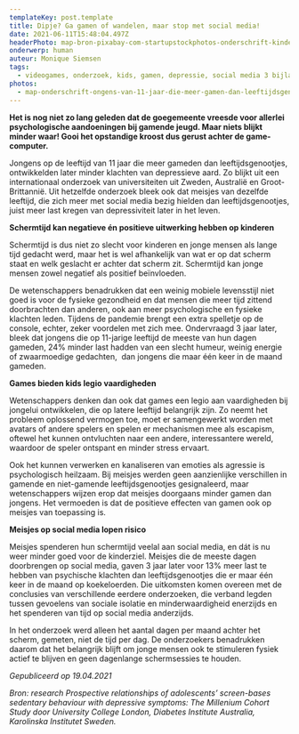 ```yaml
---
templateKey: post.template
title: Dipje? Ga gamen of wandelen, maar stop met social media!
date: 2021-06-11T15:48:04.497Z
headerPhoto: map-bron-pixabay-com-startupstockphotos-onderschrift-kinderen-blij-computer-image-img-kinderen-blij-computer-jpg
onderwerp: human
auteur: Monique Siemsen
tags:
  - videogames, onderzoek, kids, gamen, depressie, social media 3 bijlagen
photos:
  - map-onderschrift-ongens-van-11-jaar-die-meer-gamen-dan-leeftijdsgenoten-worden-later-gelukkiger-dan-andere-mannen-onderzoekers-vermoeden-dat-voor-meisjes-hetzelfde-geldt-bron-pixabay-com-sergiodr74-image-img-jongens-zonnebrillen-game
---
```

**Het is nog niet zo lang geleden dat de goegemeente vreesde voor allerlei psychologische aandoeningen bij gamende jeugd. Maar niets blijkt minder waar! Gooi het opstandige kroost dus gerust achter de game-computer.**

Jongens op de leeftijd van 11 jaar die meer gameden dan leeftijdsgenootjes, ontwikkelden later minder klachten van depressieve aard. Zo blijkt uit een internationaal onderzoek van universiteiten uit Zweden, Australië en Groot-Brittannië. Uit hetzelfde onderzoek bleek ook dat meisjes van dezelfde leeftijd, die zich meer met social media bezig hielden dan leeftijdsgenootjes, juist meer last kregen van depressiviteit later in het leven.

**Schermtijd kan negatieve én positieve uitwerking hebben op kinderen**

Schermtijd is dus niet zo slecht voor kinderen en jonge mensen als lange tijd gedacht werd, maar het is wel afhankelijk van wat er op dat scherm staat en welk geslacht er achter dat scherm zit. Schermtijd kan jonge mensen zowel negatief als positief beïnvloeden.

De wetenschappers benadrukken dat een weinig mobiele levensstijl niet goed is voor de fysieke gezondheid en dat mensen die meer tijd zittend doorbrachten dan anderen, ook aan meer psychologische en fysieke klachten leden. Tijdens de pandemie brengt een extra spelletje op de console, echter, zeker voordelen met zich mee. Ondervraagd 3 jaar later, bleek dat jongens die op 11-jarige leeftijd de meeste van hun dagen gameden, 24% minder last hadden van een slecht humeur, weinig energie of zwaarmoedige gedachten,  dan jongens die maar één keer in de maand gameden.

**Games bieden kids legio vaardigheden**

Wetenschappers denken dan ook dat games een legio aan vaardigheden bij jongelui ontwikkelen, die op latere leeftijd belangrijk zijn. Zo neemt het probleem oplossend vermogen toe, moet er samengewerkt worden met avatars of andere spelers en spelen er mechanismen mee als escapism, oftewel het kunnen ontvluchten naar een andere, interessantere wereld, waardoor de speler ontspant en minder stress ervaart. 

Ook het kunnen verwerken en kanaliseren van emoties als agressie is psychologisch heilzaam. Bij meisjes werden geen aanzienlijke verschillen in gamende en niet-gamende leeftijdsgenootjes gesignaleerd, maar wetenschappers wijzen erop dat meisjes doorgaans minder gamen dan jongens. Het vermoeden is dat de positieve effecten van gamen ook op meisjes van toepassing is. 

**Meisjes op social media lopen risico**

Meisjes spenderen hun schermtijd veelal aan social media, en dát is nu weer minder goed voor de kinderziel. Meisjes die de meeste dagen doorbrengen op social media, gaven 3 jaar later voor 13% meer last te hebben van psychische klachten dan leeftijdsgenootjes die er maar één keer in de maand op koekeloerden. Die uitkomsten komen overeen met de conclusies van verschillende eerdere onderzoeken, die verband legden tussen gevoelens van sociale isolatie en minderwaardigheid enerzijds en het spenderen van tijd op social media anderzijds.

In het onderzoek werd alleen het aantal dagen per maand achter het scherm, gemeten, niet de tijd per dag. De onderzoekers benadrukken daarom dat het belangrijk blijft om jonge mensen ook te stimuleren fysiek actief te blijven en geen dagenlange schermsessies te houden.

*Gepubliceerd op 19.04.2021*

*Bron: research Prospective relationships of adolescents’ screen-bases sedentary behaviour with depressive symptoms: The Millenium Cohort Study door University College London, Diabetes Institute Australia, Karolinska Institutet Sweden.*